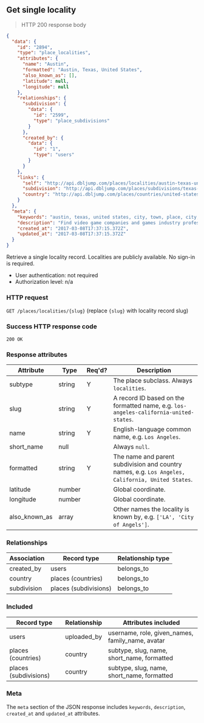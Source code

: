 ## <a name="localities_show"></a>Get single locality

> HTTP 200 response body

```JSON
{
  "data": {
    "id": "2894",
    "type": "place_localities",
    "attributes": {
      "name": "Austin",
      "formatted": "Austin, Texas, United States",
      "also_known_as": [],
      "latitude": null,
      "longitude": null
    },
    "relationships": {
      "subdivision": {
        "data": {
          "id": "2599",
          "type": "place_subdivisions"
        }
      },
      "created_by": {
        "data": {
          "id": "1",
          "type": "users"
        }
      }
    },
    "links": {
      "self": "http://api.dbljump.com/places/localities/austin-texas-united-states",
      "subdivision": "http://api.dbljump.com/places/subdivisions/texas-united-states",
      "country": "http://api.dbljump.com/places/countries/united-states"
    }
  },
  "meta": {
    "keywords": "austin, texas, united states, city, town, place, city, town, place, dbljump, video games, pc games, gaming",
    "description": "Find video game companies and games industry professionals from Austin, Texas, United States at Dbljump.",
    "created_at": "2017-03-08T17:37:15.372Z",
    "updated_at": "2017-03-08T17:37:15.372Z"
  }
}
```

Retrieve a single locality record. Localities are publicly available. No sign-in is required.

* User authentication: not required
* Authorization level: n/a

### HTTP request

`GET /places/localities/{slug}` (replace `{slug}` with locality record slug)

### Success HTTP response code

`200 OK`

### <a name="subdiv_response_attrs"></a>Response attributes

Attribute | Type | Req'd? | Description
--------- | ---- | ------ | -----------
subtype | string | Y | The place subclass. Always `localities`.
slug | string | Y | A record ID based on the formatted name, e.g. `los-angeles-california-united-states`.
name | string | Y | English-language common name, e.g. `Los Angeles`.
short_name | null | | Always `null`.
formatted | string | Y | The name and parent subdivision and country names, e.g. `Los Angeles, California, United States`.
latitude | number | | Global coordinate.
longitude | number | | Global coordinate.
also_known_as | array | | Other names the locality is known by, e.g. `['LA', 'City of Angels']`.

### Relationships

Association | Record type | Relationship type
------------ | ---------- | -----------------
created_by | users | belongs_to
country | places (countries) | belongs_to
subdivision | places (subdivisions) | belongs_to

### Included

Record type | Relationship | Attributes included
----------- | ------------ | -------------------
users | uploaded_by | username, role, given_names, family_name, avatar
places (countries) | country | subtype, slug, name, short_name, formatted
places (subdivisions) | country | subtype, slug, name, short_name, formatted

### Meta

The `meta` section of the JSON response includes `keywords`, `description`, `created_at` and `updated_at` attributes.
